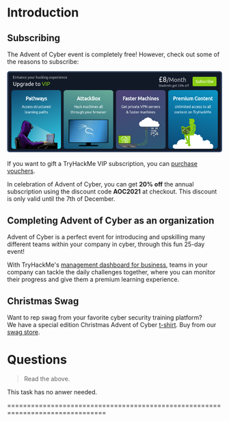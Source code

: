# Introduction

## Subscribing

The Advent of Cyber event is completely free! However, check out some of the reasons to subscribe: 

![](./banner.png)

If you want to gift a TryHackMe VIP subscription, you can [purchase vouchers](http://tryhackme.com/subscriptions).

In celebration of Advent of Cyber, you can get **20% off** the annual subscription using the discount code **AOC2021** at checkout. This discount is only valid until the 7th of December.

## Completing Advent of Cyber as an organization

Advent of Cyber is a perfect event for introducing and upskilling many different teams within your company in cyber, through this fun 25-day event! 

With TryHackMe's [management dashboard for business](https://tryhackme.com/business), teams in your company can tackle the daily challenges together, where you can monitor their progress and give them a premium learning experience.

## Christmas Swag

Want to rep swag from your favorite cyber security training platform?  
We have a special edition Christmas Advent of Cyber [t-shirt](https://store.tryhackme.com/collections/all/products/limited-edition-advent-of-cyber-t-shirt?variant=39643051065411). Buy from our [swag store](https://store.tryhackme.com/).


# Questions

> Read the above.

This task has no anwer needed.

===============================================================================